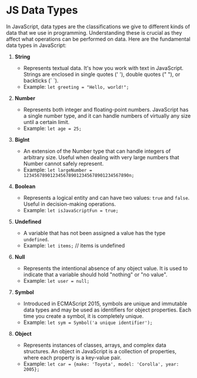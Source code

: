 JS Data Types
=============

In JavaScript, data types are the classifications we give to different kinds of data that we use in programming. Understanding these is crucial as they affect what operations can be performed on data. Here are the fundamental data types in JavaScript:

1.  **String**
    
    *   Represents textual data. It's how you work with text in JavaScript. Strings are enclosed in single quotes (' '), double quotes (" "), or backticks (\` \`).
    *   Example: `let greeting = "Hello, world!";`
2.  **Number**
    
    *   Represents both integer and floating-point numbers. JavaScript has a single number type, and it can handle numbers of virtually any size until a certain limit.
    *   Example: `let age = 25;`
3.  **BigInt**
    
    *   An extension of the Number type that can handle integers of arbitrary size. Useful when dealing with very large numbers that Number cannot safely represent.
    *   Example: `let largeNumber = 1234567890123456789012345678901234567890n;`
4.  **Boolean**
    
    *   Represents a logical entity and can have two values: `true` and `false`. Useful in decision-making operations.
    *   Example: `let isJavaScriptFun = true;`
5.  **Undefined**
    
    *   A variable that has not been assigned a value has the type `undefined`.
    *   Example: `let items;` // items is undefined
6.  **Null**
    
    *   Represents the intentional absence of any object value. It is used to indicate that a variable should hold "nothing" or "no value".
    *   Example: `let user = null;`
7.  **Symbol**
    
    *   Introduced in ECMAScript 2015, symbols are unique and immutable data types and may be used as identifiers for object properties. Each time you create a symbol, it is completely unique.
    *   Example: `let sym = Symbol('a unique identifier');`
8.  **Object**
    
    *   Represents instances of classes, arrays, and complex data structures. An object in JavaScript is a collection of properties, where each property is a key-value pair.
    *   Example: `let car = {make: 'Toyota', model: 'Corolla', year: 2005};`